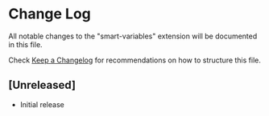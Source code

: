 # Change Log

All notable changes to the "smart-variables" extension will be documented in this file.

Check [Keep a Changelog](http://keepachangelog.com/) for recommendations on how to structure this file.

## [Unreleased]

- Initial release
